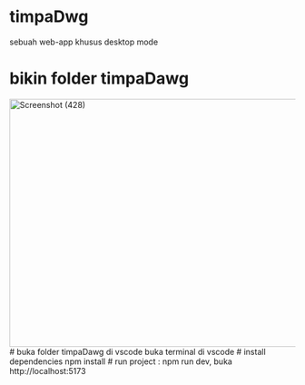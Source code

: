 # timpaDwg
sebuah web-app khusus desktop mode
# bikin folder timpaDawg
<img width="854" height="437" alt="Screenshot (428)" src="https://github.com/user-attachments/assets/8aa86cfb-28e9-4776-9a6f-c9b20be0466b" />
# buka folder timpaDawg di vscode
buka terminal di vscode
# install dependencies
npm install
# run project : npm run dev, buka http://localhost:5173
